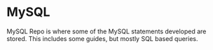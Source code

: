 # MySQL
MySQL Repo is where some of the MySQL statements developed are stored. This includes some guides, but mostly SQL based queries.
